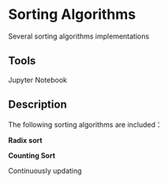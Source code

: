 # Sorting Algorithms

Several sorting algorithms implementations

## Tools

Jupyter Notebook

## Description

The following sorting algorithms are included：

**Radix sort**

**Counting Sort**

Continuously updating
